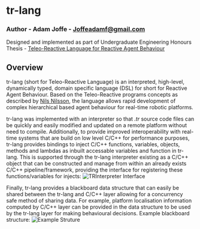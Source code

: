 # tr-lang

### Author - Adam Joffe - Joffeadamf@gmail.com
Designed and implemented as part of Undergraduate Engineering Honours Thesis - [Teleo-Reactive Language for Reactive Agent Behaviour](/adamjoffe/tr-lang/doc/Adam_Joffe_BEng_Honours_Thesis)

## Overview
tr-lang (short for Teleo-Reactive Language) is an interpreted, high-level, dynamically typed, domain specific language (DSL) for short for Reactive Agent Behaviour. Based on the Teleo-Reactive programs concepts as described by [Nils Nilsson](https://www.jair.org/index.php/jair/article/view/10112), the language allows rapid development of complex hierarchical based agent behaviour for real-time robotic platforms.

tr-lang was implemented with an interpreter so that *.tr* source code files can be quickly and easily modified and updated on a remote platform without need to compile. Additionally, to provide improved interoperability with real-time systems that are build on low level C/C++ for performance purposes, tr-lang provides bindings to inject C/C++ functions, variables, objects, methods and lambdas as inbuilt accessable variables and function in tr-lang. This is supported through the tr-lang interpreter existing as a C/C++ object that can be constructed and manage from within an already exists C/C++ pipeline/framework, providing the interface for registering these functions/variables for injects: 
![TRInterpreter Interface](/adamjoffe/tr-lang/doc/C++_TR-Lang_Interface)

Finally, tr-lang provides a blackboard data structure that can easily be shared between the tr-lang and C/C++ layer allowing for a concurrency safe method of sharing data. For example, platform localisation information computed by C/C++ layer can be provided in the data structure to be used by the tr-lang layer for making behavioural decisions. Example blackboard structure: 
![Example Struture](/adamjoffe/tr-lang/doc/Adam_Joffe_BEng_Honours_Thesis)
